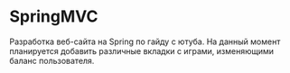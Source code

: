# SpringMVC
Разработка веб-сайта на Spring по гайду с ютуба.
На данный момент планируется добавить различные вкладки с играми, изменяющими баланс пользователя.
